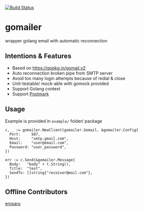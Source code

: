 [![Build Status](https://travis-ci.com/febytanzil/gomailer.svg?branch=master)](https://travis-ci.com/febytanzil/gomailer)
# gomailer
wrapper golang email with automatic reconnection

## Intentions & Features
- Based on https://gopkg.in/gomail.v2
- Auto reconnection broken pipe from SMTP server
- Avoid too many login attempts because of redial & close
- Unit-testable/ mock-able with gomock provided
- Support Golang context
- Support [Postmark](https://postmarkapp.com/developer/api/overview)

## Usage
Example is provided in `example/` folder/ package
```
c, _ := gomailer.NewClient(gomailer.Gomail, &gomailer.Config{
  Port:     587,
  Host:     "smtp.gmail.com",
  Email:    "user@email.com",
  Password: "user_password",
})
  
err := c.Send(&gomailer.Message{
  Body:   "body" + t.String(),
  Title:  "test",
  SendTo: []string{"receiver@mail.com"},
})
```

## Offline Contributors
[erosaru](https://github.com/erosaru)

